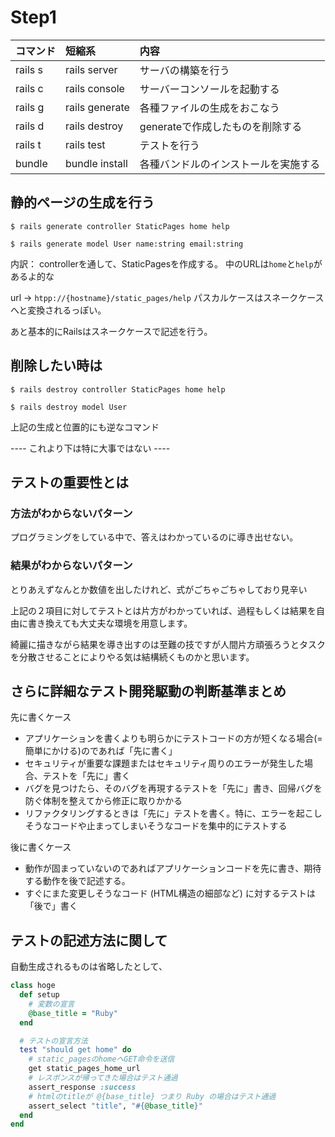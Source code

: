 # Step1

| コマンド | 短縮系         | 内容                                 |
| :------- | :------------- | :----------------------------------- |
| rails s  | rails server   | サーバの構築を行う                   |
| rails c  | rails console  | サーバーコンソールを起動する         |
| rails g  | rails generate | 各種ファイルの生成をおこなう         |
| rails d  | rails destroy  | generateで作成したものを削除する     |
| rails t  | rails test     | テストを行う                         |
| bundle   | bundle install | 各種バンドルのインストールを実施する |

## 静的ページの生成を行う

`$ rails generate controller StaticPages home help`

`$ rails generate model User name:string email:string`

内訳： controllerを通して、StaticPagesを作成する。 中のURLは`home`と`help`があるよ的な

url -> `htpp://{hostname}/static_pages/help` パスカルケースはスネークケースへと変換されるっぽい。

あと基本的にRailsはスネークケースで記述を行う。

## 削除したい時は

`$ rails destroy controller StaticPages home help`

`$ rails destroy model User`

上記の生成と位置的にも逆なコマンド

---- これより下は特に大事ではない ----

## テストの重要性とは

### 方法がわからないパターン

プログラミングをしている中で、答えはわかっているのに導き出せない。

### 結果がわからないパターン

とりあえずなんとか数値を出したけれど、式がごちゃごちゃしており見辛い

上記の２項目に対してテストとは片方がわかっていれば、過程もしくは結果を自由に書き換えても大丈夫な環境を用意します。

綺麗に描きながら結果を導き出すのは至難の技ですが人間片方頑張ろうとタスクを分散させることによりやる気は結構続くものかと思います。

## さらに詳細なテスト開発駆動の判断基準まとめ

先に書くケース

- アプリケーションを書くよりも明らかにテストコードの方が短くなる場合(=簡単にかける)のであれば「先に書く」
- セキュリティが重要な課題またはセキュリティ周りのエラーが発生した場合、テストを「先に」書く
- バグを見つけたら、そのバグを再現するテストを「先に」書き、回帰バグを防ぐ体制を整えてから修正に取りかかる
- リファクタリングするときは「先に」テストを書く。特に、エラーを起こしそうなコードや止まってしまいそうなコードを集中的にテストする

後に書くケース

- 動作が固まっていないのであればアプリケーションコードを先に書き、期待する動作を後で記述する。
- すぐにまた変更しそうなコード (HTML構造の細部など) に対するテストは「後で」書く

## テストの記述方法に関して

自動生成されるものは省略したとして、

```ruby
class hoge
  def setup
    # 変数の宣言
    @base_title = "Ruby"
  end

  # テストの宣言方法
  test "should get home" do
    # static_pagesのhomeへGET命令を送信
    get static_pages_home_url
    # レスポンスが帰ってきた場合はテスト通過
    assert_response :success
    # htmlのtitleが @{base_title} つまり Ruby の場合はテスト通過
    assert_select "title", "#{@base_title}"
  end
end
```